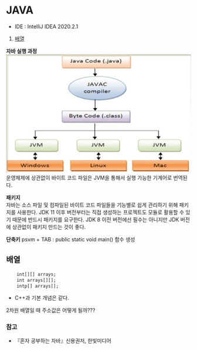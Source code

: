 # JAVA 

* IDE : IntelliJ IDEA 2020.2.1

1. [배열](#배열)
  

**자바 실행 과정**   
![실행과정](../Java/img/compile.jpg)   
운영체제에 상관없이 바이트 코드 파일은 JVM을 통해서 실행 가능한 기계어로 번역된다.

**패키지**   
자바는 소스 파일 및 컴파일된 바이트 코드 파일들을 기능별로 쉽게 관리하기 위해 패키지를 사용한다. JDK 11 이후 버전부터는 직접 생성하는 프로젝트도 모듈로 활용할 수 있기 때문에 반드시 패키지를 요구한다. JDK 8 이전 버전에선 필수는 아니지만 JDK 버전에 상관없이 패키지 만드는 것이 좋다.

**단축키**
psvm + TAB : public static void main() 함수 생성

## 배열

```
    int[][] arrays;
    int arrays[][];
    intp[] arrays[];
```
* C++과 기본 개념은 같다. 
  
2차원 배열일 때 주소값은 어떻게 될까???
### 참고
* 『혼자 공부하는 자바』신용권저, 한빛미디어 